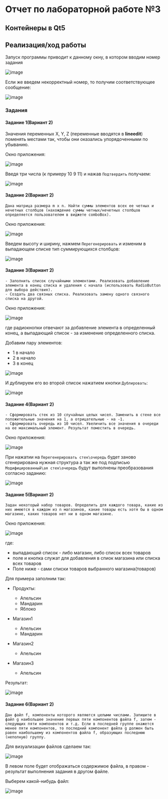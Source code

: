 # Отчет по лабораторной работе №3

## Контейнеры в Qt5

## Реализация/ход работы

Запуск программы приводит к данному окну, в котором вводим номер задания

![image](./images/image-1.png)

Если же введем некорректный номер, то получим соответствующее сообщение:

![image](./images/image-2.png)

### Задания

#### Задание 1(Вариант 2)

   Значения переменных X, Y, Z (переменные вводятся в **lineedit**) поменять местами так, чтобы они оказались упорядоченными по убыванию.

Окно приложения:

![image](./images/image-3.png)

Введя три числа (к примеру 10 9 11) и нажав `Подтвердить`  получаем:

![image](./images/image-4.png)

#### Задание 2(Вариант 2)

    Дана матрица размера m x n. Найти суммы элементов всех ее четных и нечетных столбцов (нахождение суммы четных/нечетных столбцов определяется пользователем в виджете comboBox).

Окно приложения:

![image](./images/image-5.png)

Введем высоту и ширину, нажмем `Перегенерировать` и изменим в выпадающем списке тип суммирующихся столбцов:

![image](./images/image-6.png)

#### Задание 3(Вариант 2)

    - Заполнить список случайными элементами. Реализовать добавление элемента в конец списка и удаления с начала (использовать RadioButton для выбора действия).
    - Создать два связных списка. Реализовать замену одного связного списка на другой.

Окно приложения:

![image](./images/image-7.png)

где радиокнопки отвечают за добавление элемента в определенный конец, а выпадающий список - за изменение определенного списка.

Добавим пару элементов:

- 1 в начало
- 2 в начало
- 3 в конец
  
![image](./images/image-8.png)

И дублируем его во второй список нажатием кнопки `Дублировать`:

![image](./images/image-9.png)

#### Задание 4(Вариант 2)

    - Сформировать стек из 10 случайных целых чисел. Заменить в стеке все положительные значения на 1, а отрицательные - на -1.
    - Сформировать очередь из 10 чисел. Увеличить все значения в очереди на ее максимальный элемент. Результат поместить в очередь.

Окно приложения:

![image](./images/image-10.png)

При нажатии на `Перегенерировать стек\очередь` будет заново сгенерирована нужная структура а так же под подписью `Модифицированный\ая стек\очередь` будут выполнены преобразования согласно заданию:

![image](./images/image-11.png)

#### Задание 5(Вариант 2)

    Задан некоторый набор товаров. Определить для каждого товара, какие из них имеются в каждом из n магазинов, какие товары есть хотя бы в одном магазине, каких товаров нет ни в одном магазине.

Окно приложения:

![image](./images/image-12.png)

где:

- выпадающий список - либо магазин, либо список всех товаров
- поле и кнопка служат для добавления в спиок магазина или списка всех товаров
- Поле ниже - сами списки товаров выбранного магазина(товаров)

Для примера заполним так:

- Продукты:
  
  - Апельсин
  - Мандарин
  - Яблоко

- Магазин1
  
  - Апельсин
  - Мандарин

- Магазин2
  
  - Апельсин
- Магазин3

  - Апельсин

Результат:

![image](./images/image-13.png)

#### Задание 6(Вариант 2)

    Дан файл f, компоненты которого являются целыми числами. Запишите в файл g наибольшее значение первых пяти компонентов файла f, затем - следующих пяти компонентов и т.д. Если в последней группе окажется менее пяти компонентов, то последний компонент файла g должен быть равен наибольшему из компонентов файла f, образующих последнюю (неполную) группу.

Для визуализации файлов сделаем так:

![image](./images/image-14.png)

В левом поле будет отображаться содержимое файла, в правом - результат выполнения задания в другом файле.

Выберем какой-нибудь файл:

![image](./images/image-15.png)
